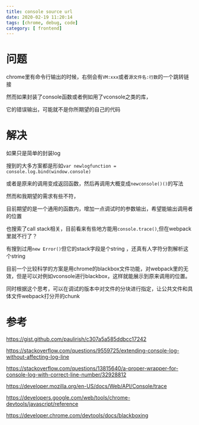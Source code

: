 ```yaml
---
title: console source url
date: 2020-02-19 11:20:14
tags: [chrome, debug, code]
category: [ frontend]
---
```


# 问题

chrome里有命令行输出的时候，右侧会有`VM:xxx`或者`源文件名:行数`的一个跳转链接

然而如果封装了console函数或者例如用了vconsole之类的库，

它的错误输出，可能就不是你所期望的自己的代码

# 解决

如果只是简单的封装log

搜到的大多方案都是形如`var newlogfunction = console.log.bind(window.console)`

或者是原来的调用变成返回函数，然后再调用大概变成`newconsole()()`的写法

然而和我期望的需求有些不符，

目前期望的是一个通用的函数内，增加一点调试时的参数输出，希望能输出调用者的位置

也搜索了call stack相关，目前看来有些地方能用`console.trace()`,但在webpack里就不行了？

有搜到过用`new Error()`但它的stack字段是个string ，还真有人字符分割解析这个string

目前一个比较科学的方案是用chrome的blackbox文件功能，对webpack里的无效，但是可以对例如vconsole进行blackbox，这样就能展示到原来调用的位置。

同时根据这个思考，可以在调试的版本中对文件的分块进行指定，让公共文件和具体文件webpack打分开的chunk

# 参考

https://gist.github.com/paulirish/c307a5a585ddbcc17242

https://stackoverflow.com/questions/9559725/extending-console-log-without-affecting-log-line

https://stackoverflow.com/questions/13815640/a-proper-wrapper-for-console-log-with-correct-line-number/32928812

https://developer.mozilla.org/en-US/docs/Web/API/Console/trace

https://developers.google.com/web/tools/chrome-devtools/javascript/reference

https://developer.chrome.com/devtools/docs/blackboxing
